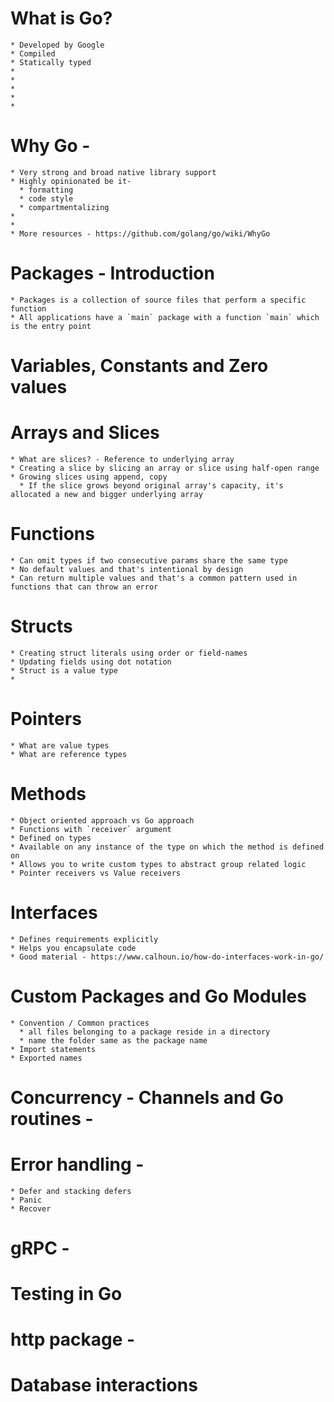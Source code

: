 # What is Go?
    * Developed by Google
    * Compiled
    * Statically typed
    * 
    * 
    * 
    * 
    * 
# Why Go - <DIG DEEP>
    * Very strong and broad native library support
    * Highly opinionated be it-
      * formatting
      * code style
      * compartmentalizing
    * 
    * 
    * More resources - https://github.com/golang/go/wiki/WhyGo
# Packages - Introduction
    * Packages is a collection of source files that perform a specific function
    * All applications have a `main` package with a function `main` which is the entry point
# Variables, Constants and Zero values
# Arrays and Slices
    * What are slices? - Reference to underlying array
    * Creating a slice by slicing an array or slice using half-open range
    * Growing slices using append, copy
      * If the slice grows beyond original array's capacity, it's allocated a new and bigger underlying array
# Functions
    * Can omit types if two consecutive params share the same type
    * No default values and that's intentional by design
    * Can return multiple values and that's a common pattern used in functions that can throw an error
# Structs
    * Creating struct literals using order or field-names
    * Updating fields using dot notation
    * Struct is a value type
    * 
# Pointers
    * What are value types
    * What are reference types
# Methods
    * Object oriented approach vs Go approach
    * Functions with `receiver` argument
    * Defined on types
    * Available on any instance of the type on which the method is defined on
    * Allows you to write custom types to abstract group related logic
    * Pointer receivers vs Value receivers
# Interfaces
    * Defines requirements explicitly
    * Helps you encapsulate code
    * Good material - https://www.calhoun.io/how-do-interfaces-work-in-go/
# Custom Packages and Go Modules
    * Convention / Common practices
      * all files belonging to a package reside in a directory
      * name the folder same as the package name
    * Import statements
    * Exported names
# Concurrency - Channels and Go routines - <DIG DEEP>
# Error handling - <DIG DEEP>
    * Defer and stacking defers
    * Panic
    * Recover
# gRPC - <DIG DEEP>
# Testing in Go
# http package - <DIG DEEP>
# Database interactions